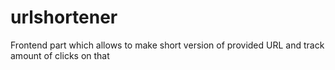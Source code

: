 # urlshortener
Frontend part which allows to make short version of provided URL and track amount of clicks on that
